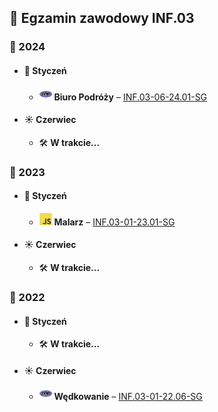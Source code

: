 ## 🧪 Egzamin zawodowy INF.03

### 📅 2024
- #### 🧊 Styczeń
  - <img src="https://raw.githubusercontent.com/devicons/devicon/master/icons/php/php-original.svg" alt="PHP" width="20"/> **Biuro Podróży** – [INF.03-06-24.01-SG](INF.03-06-24.01-SG)
- #### ☀️ Czerwiec
  - 🛠️ **W trakcie...**

### 📅 2023
- #### 🧊 Styczeń
  - <img src="https://raw.githubusercontent.com/devicons/devicon/master/icons/javascript/javascript-original.svg" alt="JavaScript" width="20"/> **Malarz** – [INF.03-01-23.01-SG](INF.03-01-23.01-SG)
- #### ☀️ Czerwiec
  - 🛠️ **W trakcie...**

### 📅 2022
- #### 🧊 Styczeń
  - 🛠️ **W trakcie...**
- #### ☀️ Czerwiec
  - <img src="https://raw.githubusercontent.com/devicons/devicon/master/icons/php/php-original.svg" alt="PHP" width="20"/> **Wędkowanie** – [INF.03-01-22.06-SG](INF.03-01-22.06-SG)
